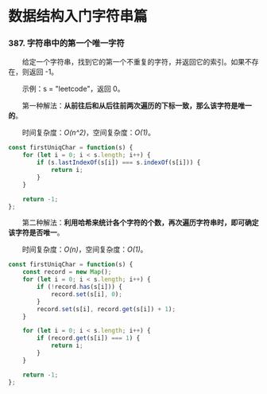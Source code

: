 # 数据结构入门字符串篇

### 387. 字符串中的第一个唯一字符

&emsp;&emsp;给定一个字符串，找到它的第一个不重复的字符，并返回它的索引。如果不存在，则返回 -1。

&emsp;&emsp;示例：s = "leetcode"，返回 0。

&emsp;&emsp;第一种解法：**从前往后和从后往前两次遍历的下标一致，那么该字符是唯一的**。

&emsp;&emsp;时间复杂度：*O(n^2)*，空间复杂度：*O(1)*。

```JavaScript
const firstUniqChar = function(s) {
    for (let i = 0; i < s.length; i++) {
        if (s.lastIndexOf(s[i]) === s.indexOf(s[i])) {
            return i;
        }
    }

    return -1;
};
```

&emsp;&emsp;第二种解法：**利用哈希来统计各个字符的个数，再次遍历字符串时，即可确定该字符是否唯一**。

&emsp;&emsp;时间复杂度：*O(n)*，空间复杂度：*O(1)*。

```JavaScript
const firstUniqChar = function(s) {
    const record = new Map();
    for (let i = 0; i < s.length; i++) {
        if (!record.has(s[i])) {
            record.set(s[i], 0);
        }
        record.set(s[i], record.get(s[i]) + 1);
    }

    for (let i = 0; i < s.length; i++) {
        if (record.get(s[i]) === 1) {
            return i;
        }
    }

    return -1;
};
```